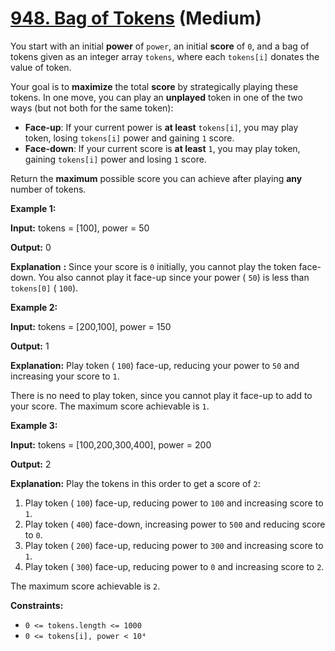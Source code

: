 # [948. Bag of Tokens][link] (Medium)

[link]: https://leetcode.com/problems/bag-of-tokens/

You start with an initial **power** of `power`, an initial **score** of `0`, and a bag of tokens
given as an integer array `tokens`, where each `tokens[i]` donates the value of token.

Your goal is to **maximize** the total **score** by strategically playing these tokens. In one move,
you can play an **unplayed** token in one of the two ways (but not both for the same token):

- **Face-up**: If your current power is **at least** `tokens[i]`, you may play token, losing
`tokens[i]` power and gaining `1` score.
- **Face-down**: If your current score is **at least** `1`, you may play token, gaining `tokens[i]`
power and losing `1` score.

Return the **maximum** possible score you can achieve after playing **any** number of tokens.

**Example 1:**

**Input:** tokens = \[100\], power = 50

**Output:** 0

**Explanation** **:** Since your score is `0` initially, you cannot play the token face-down. You
also cannot play it face-up since your power ( `50`) is less than `tokens[0]` ( `100`).

**Example 2:**

**Input:** tokens = \[200,100\], power = 150

**Output:** 1

**Explanation:** Play token ( `100`) face-up, reducing your power to `50` and increasing your score
to `1`.

There is no need to play token, since you cannot play it face-up to add to your score. The maximum
score achievable is `1`.

**Example 3:**

**Input:** tokens = \[100,200,300,400\], power = 200

**Output:** 2

**Explanation:** Play the tokens in this order to get a score of `2`:

1. Play token ( `100`) face-up, reducing power to `100` and increasing score to `1`.
2. Play token ( `400`) face-down, increasing power to `500` and reducing score to `0`.
3. Play token ( `200`) face-up, reducing power to `300` and increasing score to `1`.
4. Play token ( `300`) face-up, reducing power to `0` and increasing score to `2`.

The maximum score achievable is `2`.

**Constraints:**

- `0 <= tokens.length <= 1000`
- `0 <= tokens[i], power < 10⁴`
